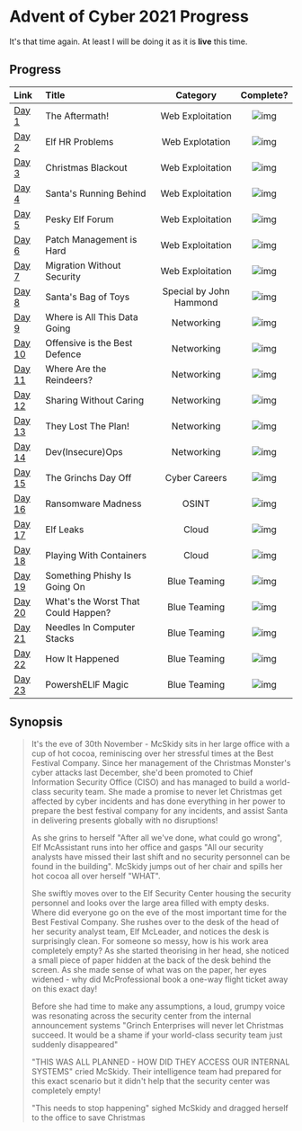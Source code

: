 # Advent of Cyber 2021 Progress

It's that time again. At least I will be doing it as it is **live** this time. 
## Progress
|Link|Title|Category|Complete?|
|:--|:---|:--:|:--:|
|[Day 1](./Day01/Readme.md)| The Aftermath!|Web Exploitation|![img](https://img.shields.io/badge/-Yes-green)|
|[Day 2](Day02/Readme.md)|Elf HR Problems|Web Explotation|![img](https://img.shields.io/badge/-Yes-green)|
|[Day 3](Day03/Readme.md)|Christmas Blackout|Web Exploitation|![img](https://img.shields.io/badge/-Yes-green)|
|[Day 4](Day04/Readme.md)|Santa's Running Behind|Web Exploitation|![img](https://img.shields.io/badge/-Yes-green)|
|[Day 5](Day05/Readme.md)|Pesky Elf Forum|Web Exploitation|![img](https://img.shields.io/badge/-Yes-green)|
|[Day 6](Day06/Readme.md)|Patch Management is Hard|Web Exploitation|![img](https://img.shields.io/badge/-Yes-green)|
|[Day 7](Day07/Readme.md)|Migration Without Security|Web Exploitation|![img](https://img.shields.io/badge/-Yes-green)|
|[Day 8](Day08/Readme.md)|Santa's Bag of Toys|Special by John Hammond|![img](https://img.shields.io/badge/-Yes-green)|
|[Day 9](Day09/Readme.md)|Where is All This Data Going|Networking|![img](https://img.shields.io/badge/-Yes-green)|
|[Day 10](Day10/Readme.md)|Offensive is the Best Defence|Networking|![img](https://img.shields.io/badge/-Yes-green)|
|[Day 11](Day11/Readme.md)|Where Are the Reindeers?|Networking|![img](https://img.shields.io/badge/-Yes-green)|
|[Day 12](Day12/Readme.md)|Sharing Without Caring|Networking|![img](https://img.shields.io/badge/-Yes-green)|
|[Day 13](Day13/Readme.md)|They Lost The Plan!|Networking|![img](https://img.shields.io/badge/-Yes-green)|
|[Day 14](Day14/Readme.md)|Dev(Insecure)Ops|Networking|![img](https://img.shields.io/badge/-Yes-green)|
|[Day 15](Day15/Readme.md)|The Grinchs Day Off|Cyber Careers|![img](https://img.shields.io/badge/-Yes-green)|
|[Day 16](Day16/Readme.md)|Ransomware Madness|OSINT|![img](https://img.shields.io/badge/-Yes-green)|
|[Day 17](Day17/Readme.md)|Elf Leaks|Cloud|![img](https://img.shields.io/badge/-Yes-green)|
|[Day 18](Day18/Readme.md)|Playing With Containers|Cloud|![img](https://img.shields.io/badge/-Yes-green)|
|[Day 19](Day19/Readme.md)|Something Phishy Is Going On|Blue Teaming|![img](https://img.shields.io/badge/-Yes-green)|
|[Day 20](Day20/Readme.md)|What's the Worst That Could Happen?|Blue Teaming|![img](https://img.shields.io/badge/-Yes-green)|
|[Day 21](Day21/Readme.md)|Needles In Computer Stacks|Blue Teaming|![img](https://img.shields.io/badge/-Yes-green)|
|[Day 22](Day22/Readme.md)|How It Happened|Blue Teaming|![img](https://img.shields.io/badge/-Yes-green)|
|[Day 23](Day23/Readme.md)|PowershELlF Magic|Blue Teaming|![img](https://img.shields.io/badge/-Yes-green)|

## Synopsis
>It's the eve of 30th November - McSkidy sits in her large office with a cup of hot cocoa, reminiscing over her stressful times at the Best Festival Company. Since her management of the Christmas Monster's cyber attacks last December, she'd been promoted to Chief Information Security Office (CISO) and has managed to build a world-class security team. She made a promise to never let Christmas get affected by cyber incidents and has done everything in her power to prepare the best festival company for any incidents, and assist Santa in delivering presents globally with no disruptions!
>
>As she grins to herself "After all we've done, what could go wrong", Elf McAssistant runs into her office and gasps "All our security analysts have missed their last shift and no security personnel can be found in the building". McSkidy jumps out of her chair and spills her hot cocoa all over herself "WHAT".
>
>She swiftly moves over to the Elf Security Center housing the security personnel and looks over the large area filled with empty desks. Where did everyone go on the eve of the most important time for the Best Festival Company. She rushes over to the desk of the head of her security analyst team, Elf McLeader, and notices the desk is surprisingly clean. For someone so messy, how is his work area completely empty? As she started theorising in her head, she noticed a small piece of paper hidden at the back of the desk behind the screen. As she made sense of what was on the paper, her eyes widened - why did McProfessional book a one-way flight ticket away on this exact day!
>
>Before she had time to make any assumptions, a loud, grumpy voice was resonating across the security center from the internal announcement systems "Grinch Enterprises will never let Christmas succeed. It would be a shame if your world-class security team just suddenly disappeared"
>
>"THIS WAS ALL PLANNED - HOW DID THEY ACCESS OUR INTERNAL SYSTEMS" cried McSkidy. Their intelligence team had prepared for this exact scenario but it didn't help that the security center was completely empty!
>
>"This needs to stop happening" sighed McSkidy and dragged herself to the office to save Christmas
